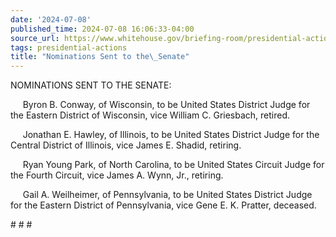 ```yaml
---
date: '2024-07-08'
published_time: 2024-07-08 16:06:33-04:00
source_url: https://www.whitehouse.gov/briefing-room/presidential-actions/2024/07/08/nominations-sent-to-the-senate-151/
tags: presidential-actions
title: "Nominations Sent to the\_Senate"
---
```

 
NOMINATIONS SENT TO THE SENATE:

     Byron B. Conway, of Wisconsin, to be United States District Judge
for the Eastern District of Wisconsin, vice William C. Griesbach,
retired.

     Jonathan E. Hawley, of Illinois, to be United States District Judge
for the Central District of Illinois, vice James E. Shadid, retiring.

     Ryan Young Park, of North Carolina, to be United States Circuit
Judge for the Fourth Circuit, vice James A. Wynn, Jr., retiring.

     Gail A. Weilheimer, of Pennsylvania, to be United States District
Judge for the Eastern District of Pennsylvania, vice Gene E. K. Pratter,
deceased.

  
\# \# \#
